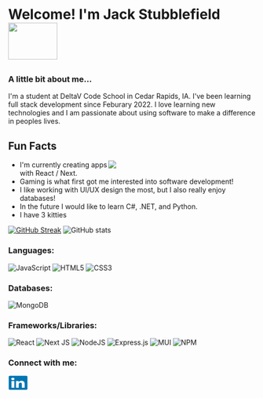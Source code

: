 <h1> Welcome! I'm Jack Stubblefield <img src='https://i.pinimg.com/originals/fe/61/dc/fe61dc2b7ef08a538b906eced7fa5cb5.gif' height='75' width='100'> </h1>

<h3> A little bit about me... </h3> 

<p> I'm a student at DeltaV Code School in Cedar Rapids, IA. I've been learning full stack development since Feburary 2022. I love learning new technologies and I am passionate about using software to make a difference in peoples lives.</p>

<h2> Fun Facts </h2>
<img src='https://c.tenor.com/P9pPZ1prRCMAAAAd/pokemon-pikachu.gif' width='300' align="right">

- I'm currently creating apps with React / Next.
- Gaming is what first got me interested into software development!
- I like working with UI/UX design the most, but I also really enjoy databases!
- In the future I would like to learn C#, .NET, and Python.
- I have 3 kitties
&nbsp;
&nbsp;


[![GitHub Streak](http://github-readme-streak-stats.herokuapp.com?user=Jacks-01&theme=ayu-mirage)](https://git.io/streak-stats) 
![GitHub stats](https://github-readme-stats.vercel.app/api?username=Jacks-01&show_icons=true&theme=ayu-mirage)


<h3> Languages: </h3>

![JavaScript](https://img.shields.io/badge/javascript-%23323330.svg?style=for-the-badge&logo=javascript&logoColor=%23F7DF1E)
![HTML5](https://img.shields.io/badge/html5-%23E34F26.svg?style=for-the-badge&logo=html5&logoColor=white)
![CSS3](https://img.shields.io/badge/css3-%231572B6.svg?style=for-the-badge&logo=css3&logoColor=white)

### Databases:
![MongoDB](https://img.shields.io/badge/MongoDB-%234ea94b.svg?style=for-the-badge&logo=mongodb&logoColor=white)

### Frameworks/Libraries:
![React](https://img.shields.io/badge/react-%2320232a.svg?style=for-the-badge&logo=react&logoColor=%2361DAFB)
![Next JS](https://img.shields.io/badge/Next-black?style=for-the-badge&logo=next.js&logoColor=white)
![NodeJS](https://img.shields.io/badge/node.js-6DA55F?style=for-the-badge&logo=node.js&logoColor=white)
![Express.js](https://img.shields.io/badge/express.js-%23404d59.svg?style=for-the-badge&logo=express&logoColor=%2361DAFB)
![MUI](https://img.shields.io/badge/MUI-%230081CB.svg?style=for-the-badge&logo=mui&logoColor=white)
![NPM](https://img.shields.io/badge/NPM-%23000000.svg?style=for-the-badge&logo=npm&logoColor=white)


<h3 align="left">Connect with me:</h3>
<p align="left">
<a href="https://www.linkedin.com/in/jack-stubblefield-a2b32517a/" target="blank"><img align="center" src="https://raw.githubusercontent.com/devicons/devicon/1119b9f84c0290e0f0b38982099a2bd027a48bf1/icons/linkedin/linkedin-original.svg" alt="" height="30" width="40" /></a>
</p>
